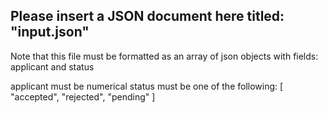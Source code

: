 ## Please insert a JSON document here titled: **"input.json"**
 Note that this file must be formatted as an array of json objects with fields: applicant and status

 applicant must be numerical
 status must be one of the following: [ "accepted", "rejected", "pending" ]